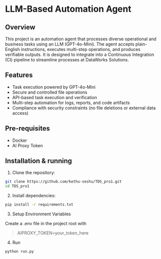 # LLM-Based Automation Agent  

## Overview  
This project is an automation agent that processes diverse operational and business tasks using an LLM (GPT-4o-Mini). The agent accepts plain-English instructions, executes multi-step operations, and produces verifiable outputs. It is designed to integrate into a Continuous Integration (CI) pipeline to streamline processes at DataWorks Solutions.  

## Features  
- Task execution powered by GPT-4o-Mini  
- Secure and controlled file operations  
- API-based task execution and verification  
- Multi-step automation for logs, reports, and code artifacts  
- Compliance with security constraints (no file deletions or external data access)  

## Pre-requisites
- Docker
- AI Proxy Token

## Installation & running


1. Clone the repository:
```sh
git clone https://github.com/kethu-seshu/TDS_pro1.git
cd TDS_pro1
```
2. Install dependencies:
```sh
pip install -r requirements.txt
```

3. Setup Environment Variables

Create a .env file in the project root with 
>AIPROXY_TOKEN=your_token_here

4. Run
```sh
python run.py
```


